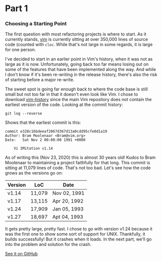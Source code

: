 Part 1
======

### Choosing a Starting Point

The first question with most refactoring projects is where to start.
As it currently stands, [vim](https://github.com/vim/vim) is currently
sitting at over 350,000 lines of source code (counted with `cloc`. While
that's not large in some regards, it is large for one person.

I've decided to start in an earlier point in Vim's history, when it was
not as large as it is now. Unfortunately, going back too far means losing
out on some of the features that have been implemented along the way. And
while I don't know if it's been re-writing in the release history, there's
also the risk of starting before a major re-write.

The sweet spot is going far enough back to where the code base is still small
but not too far in that it doesn't even look like Vim. I chose to download
[vim-history](https://github.com/vim/vim-history) since the main Vim repository
does not contain the earliest version of the code. Looking at the commit history:

```
git log --reverse
```

Shows that the earliest commit is this:

```
commit e328c16bdeeaf2067d367d13a0cdd95cfe0d1a19
Author: Bram Moolenaar <Bram@vim.org>
Date:   Sat Nov 2 00:00:00 1991 +0000

    Vi IMitation v1.14
```

As of writing this (Nov 23, 2020) this is almost 30 years old!
Kudos to Bram Moolenaar to maintaining a project faithfully for that long.
This commit is sitting at 11,079 lines of code. That's not too bad. Let's
see how the code grows as the versions go on:

| Version | LoC    | Date         |
|---------|--------|--------------|
| v1.14   | 11,079 | Nov 02, 1991 |
| v1.17   | 13,115 | Apr 20, 1992 |
| v1.24   | 17,909 | Jan 05, 1993 |
| v1.27   | 18,697 | Apt 04, 1993 |

It gets pretty large, pretty fast. I chose to go with version v1.24 because
it was the first one to show some sort of support for UNIX. Thankfully, it
builds successfully! But it crashes when it loads. In the next part, we'll
go into the problem and solution for the crash.

[See it on GitHub](https://github.com/tay10r/greybeard-vim/tree/4c3ccb6e74956687713f8297db3e26c5e6ba6f07)
